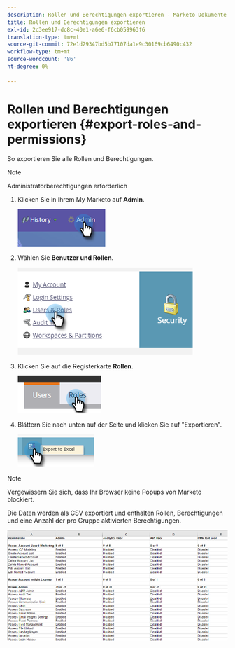 ```yaml
---
description: Rollen und Berechtigungen exportieren - Marketo Dokumente - Produktdokumentation
title: Rollen und Berechtigungen exportieren
exl-id: 2c3ee917-dc8c-40e1-a6e6-f6cb059963f6
translation-type: tm+mt
source-git-commit: 72e1d29347bd5b77107da1e9c30169cb6490c432
workflow-type: tm+mt
source-wordcount: '86'
ht-degree: 0%

---
```


# Rollen und Berechtigungen exportieren {#export-roles-and-permissions}

So exportieren Sie alle Rollen und Berechtigungen.

>[!NOTE]
>
>Administratorberechtigungen erforderlich

1. Klicken Sie in Ihrem My Marketo auf **Admin**.

   ![](assets/export-roles-and-permissions-1.png)

1. Wählen Sie **Benutzer und Rollen**.

   ![](assets/export-roles-and-permissions-2.png)

1. Klicken Sie auf die Registerkarte **Rollen**.

   ![](assets/export-roles-and-permissions-3.png)

1. Blättern Sie nach unten auf der Seite und klicken Sie auf &quot;Exportieren&quot;.

   ![](assets/export-roles-and-permissions-4.png)

>[!NOTE]
>
>Vergewissern Sie sich, dass Ihr Browser keine Popups von Marketo blockiert.

Die Daten werden als CSV exportiert und enthalten Rollen, Berechtigungen und eine Anzahl der pro Gruppe aktivierten Berechtigungen.

![](assets/export-roles-and-permissions-5.png)

